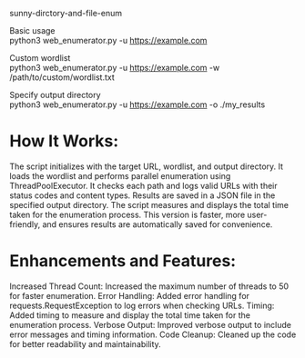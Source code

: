  sunny-dirctory-and-file-enum

Basic usage  
python3 web_enumerator.py -u https://example.com  

Custom wordlist  
python3 web_enumerator.py -u https://example.com -w /path/to/custom/wordlist.txt  

Specify output directory  
python3 web_enumerator.py -u https://example.com -o ./my_results

# How It Works:
The script initializes with the target URL, wordlist, and output directory.
It loads the wordlist and performs parallel enumeration using ThreadPoolExecutor.
It checks each path and logs valid URLs with their status codes and content types.
Results are saved in a JSON file in the specified output directory.
The script measures and displays the total time taken for the enumeration process.
This version is faster, more user-friendly, and ensures results are automatically saved for convenience. 


# Enhancements and Features:
Increased Thread Count: Increased the maximum number of threads to 50 for faster enumeration.
Error Handling: Added error handling for requests.RequestException to log errors when checking URLs.
Timing: Added timing to measure and display the total time taken for the enumeration process.
Verbose Output: Improved verbose output to include error messages and timing information.
Code Cleanup: Cleaned up the code for better readability and maintainability.

